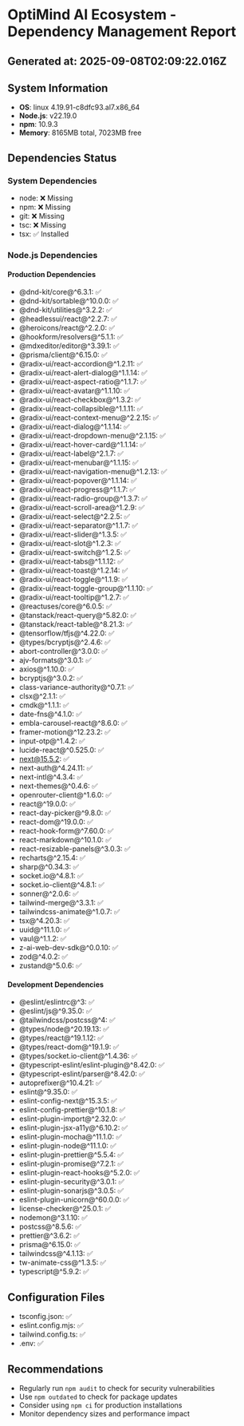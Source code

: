 # OptiMind AI Ecosystem - Dependency Management Report

## Generated at: 2025-09-08T02:09:22.016Z

## System Information
- **OS**: linux 4.19.91-c8dfc93.al7.x86_64
- **Node.js**: v22.19.0
- **npm**: 10.9.3
- **Memory**: 8165MB total, 7023MB free

## Dependencies Status

### System Dependencies
- node: ❌ Missing
- npm: ❌ Missing
- git: ❌ Missing
- tsc: ❌ Missing
- tsx: ✅ Installed

### Node.js Dependencies

#### Production Dependencies
- @dnd-kit/core@^6.3.1: ✅
- @dnd-kit/sortable@^10.0.0: ✅
- @dnd-kit/utilities@^3.2.2: ✅
- @headlessui/react@^2.2.7: ✅
- @heroicons/react@^2.2.0: ✅
- @hookform/resolvers@^5.1.1: ✅
- @mdxeditor/editor@^3.39.1: ✅
- @prisma/client@^6.15.0: ✅
- @radix-ui/react-accordion@^1.2.11: ✅
- @radix-ui/react-alert-dialog@^1.1.14: ✅
- @radix-ui/react-aspect-ratio@^1.1.7: ✅
- @radix-ui/react-avatar@^1.1.10: ✅
- @radix-ui/react-checkbox@^1.3.2: ✅
- @radix-ui/react-collapsible@^1.1.11: ✅
- @radix-ui/react-context-menu@^2.2.15: ✅
- @radix-ui/react-dialog@^1.1.14: ✅
- @radix-ui/react-dropdown-menu@^2.1.15: ✅
- @radix-ui/react-hover-card@^1.1.14: ✅
- @radix-ui/react-label@^2.1.7: ✅
- @radix-ui/react-menubar@^1.1.15: ✅
- @radix-ui/react-navigation-menu@^1.2.13: ✅
- @radix-ui/react-popover@^1.1.14: ✅
- @radix-ui/react-progress@^1.1.7: ✅
- @radix-ui/react-radio-group@^1.3.7: ✅
- @radix-ui/react-scroll-area@^1.2.9: ✅
- @radix-ui/react-select@^2.2.5: ✅
- @radix-ui/react-separator@^1.1.7: ✅
- @radix-ui/react-slider@^1.3.5: ✅
- @radix-ui/react-slot@^1.2.3: ✅
- @radix-ui/react-switch@^1.2.5: ✅
- @radix-ui/react-tabs@^1.1.12: ✅
- @radix-ui/react-toast@^1.2.14: ✅
- @radix-ui/react-toggle@^1.1.9: ✅
- @radix-ui/react-toggle-group@^1.1.10: ✅
- @radix-ui/react-tooltip@^1.2.7: ✅
- @reactuses/core@^6.0.5: ✅
- @tanstack/react-query@^5.82.0: ✅
- @tanstack/react-table@^8.21.3: ✅
- @tensorflow/tfjs@^4.22.0: ✅
- @types/bcryptjs@^2.4.6: ✅
- abort-controller@^3.0.0: ✅
- ajv-formats@^3.0.1: ✅
- axios@^1.10.0: ✅
- bcryptjs@^3.0.2: ✅
- class-variance-authority@^0.7.1: ✅
- clsx@^2.1.1: ✅
- cmdk@^1.1.1: ✅
- date-fns@^4.1.0: ✅
- embla-carousel-react@^8.6.0: ✅
- framer-motion@^12.23.2: ✅
- input-otp@^1.4.2: ✅
- lucide-react@^0.525.0: ✅
- next@15.5.2: ✅
- next-auth@^4.24.11: ✅
- next-intl@^4.3.4: ✅
- next-themes@^0.4.6: ✅
- openrouter-client@^1.6.0: ✅
- react@^19.0.0: ✅
- react-day-picker@^9.8.0: ✅
- react-dom@^19.0.0: ✅
- react-hook-form@^7.60.0: ✅
- react-markdown@^10.1.0: ✅
- react-resizable-panels@^3.0.3: ✅
- recharts@^2.15.4: ✅
- sharp@^0.34.3: ✅
- socket.io@^4.8.1: ✅
- socket.io-client@^4.8.1: ✅
- sonner@^2.0.6: ✅
- tailwind-merge@^3.3.1: ✅
- tailwindcss-animate@^1.0.7: ✅
- tsx@^4.20.3: ✅
- uuid@^11.1.0: ✅
- vaul@^1.1.2: ✅
- z-ai-web-dev-sdk@^0.0.10: ✅
- zod@^4.0.2: ✅
- zustand@^5.0.6: ✅

#### Development Dependencies
- @eslint/eslintrc@^3: ✅
- @eslint/js@^9.35.0: ✅
- @tailwindcss/postcss@^4: ✅
- @types/node@^20.19.13: ✅
- @types/react@^19.1.12: ✅
- @types/react-dom@^19.1.9: ✅
- @types/socket.io-client@^1.4.36: ✅
- @typescript-eslint/eslint-plugin@^8.42.0: ✅
- @typescript-eslint/parser@^8.42.0: ✅
- autoprefixer@^10.4.21: ✅
- eslint@^9.35.0: ✅
- eslint-config-next@^15.3.5: ✅
- eslint-config-prettier@^10.1.8: ✅
- eslint-plugin-import@^2.32.0: ✅
- eslint-plugin-jsx-a11y@^6.10.2: ✅
- eslint-plugin-mocha@^11.1.0: ✅
- eslint-plugin-node@^11.1.0: ✅
- eslint-plugin-prettier@^5.5.4: ✅
- eslint-plugin-promise@^7.2.1: ✅
- eslint-plugin-react-hooks@^5.2.0: ✅
- eslint-plugin-security@^3.0.1: ✅
- eslint-plugin-sonarjs@^3.0.5: ✅
- eslint-plugin-unicorn@^60.0.0: ✅
- license-checker@^25.0.1: ✅
- nodemon@^3.1.10: ✅
- postcss@^8.5.6: ✅
- prettier@^3.6.2: ✅
- prisma@^6.15.0: ✅
- tailwindcss@^4.1.13: ✅
- tw-animate-css@^1.3.5: ✅
- typescript@^5.9.2: ✅

## Configuration Files
- tsconfig.json: ✅
- eslint.config.mjs: ✅
- tailwind.config.ts: ✅
- .env: ✅

## Recommendations
- Regularly run `npm audit` to check for security vulnerabilities
- Use `npm outdated` to check for package updates
- Consider using `npm ci` for production installations
- Monitor dependency sizes and performance impact
